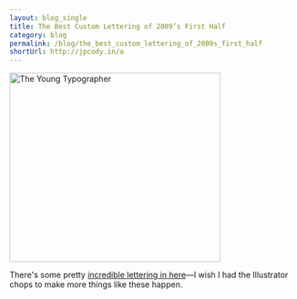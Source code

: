 ```yaml
---
layout: blog_single
title: The Best Custom Lettering of 2009’s First Half
category: blog
permalink: /blog/the_best_custom_lettering_of_2009s_first_half
shortUrl: http://jpcody.in/a
---
```

<img src="/images/blog-img/2009-06-24-the-young-typographer-1.gif" width="370" height="332" alt="The Young Typographer" class="main">
<p>There's some pretty <a href="http://www.lettercult.com/archives/740">incredible lettering in here</a>—I wish I had the Illustrator chops to make more things like these happen.</p>